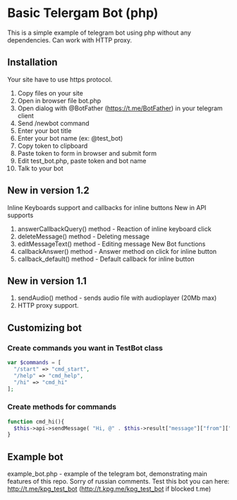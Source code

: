 # Basic Telergam Bot (php)
This is a simple example of telegram bot using php without any dependencies. Can work with HTTP proxy.

## Installation
Your site have to use https protocol.

1. Copy files on your site
2. Open in browser file bot.php
3. Open dialog with @BotFather (https://t.me/BotFather) in your telegram client
  1. Send /newbot command
  2. Enter your bot title
  3. Enter your bot name (ex: @test_bot)
  4. Copy token to clipboard
4. Paste token to form in browser and submit form
5. Edit test_bot.php, paste token and bot name
6. Talk to your bot

## New in version 1.2
Inline Keyboards support and callbacks for inline buttons
New in API supports
1. answerCallbackQuery() method - Reaction of inline keyboard click
2. deleteMessage() method - Deleting message
3. editMessageText() method - Editing message
New Bot functions
1. callbackAnswer() method - Answer method on click for inline button
2. callback_default() method - Default callback for inline button

## New in version 1.1
1. sendAudio() method - sends audio file with audioplayer (20Mb max)
2. HTTP proxy support.

## Customizing bot
### Create commands you want in TestBot class

```php
var $commands = [
  "/start" => "cmd_start",
  "/help" => "cmd_help",
  "/hi" => "cmd_hi"
];
```

### Create methods for commands

```php
function cmd_hi(){
  $this->api->sendMessage( "Hi, @" . $this->result["message"]["from"]["username"] . "." );
}
```
## Example bot
example_bot.php - example of the telegram bot, demonstrating main features of this repo. Sorry of russian comments.
Test this bot you can here: http://t.me/kpg_test_bot (http://t.kpg.me/kpg_test_bot if blocked t.me)